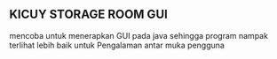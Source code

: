 ## KICUY STORAGE ROOM GUI
mencoba untuk menerapkan GUI pada java sehingga program 
nampak terlihat lebih baik untuk Pengalaman antar muka pengguna